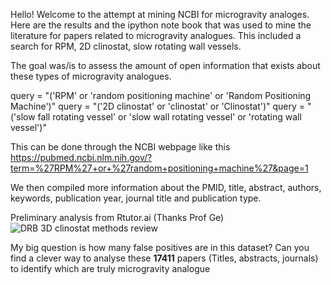 Hello! 
Welcome to the attempt at mining NCBI for microgravity analoges. 
Here are the results and the ipython note book that was used to mine the literature for papers related to microgravity analogues. 
This included a search for RPM, 2D clinostat, slow rotating wall vessels. 

The goal was/is to assess the amount of open information that exists about these types of microgravity analogues. 

query = "('RPM' or 'random positioning machine' or 'Random Positioning Machine')"
query = "('2D clinostat' or 'clinostat' or 'Clinostat')" 
query = "('slow fall rotating vessel' or 'slow wall rotating vessel' or 'rotating wall vessel')"

This can be done through the NCBI webpage like this
https://pubmed.ncbi.nlm.nih.gov/?term=%27RPM%27+or+%27random+positioning+machine%27&page=1

We then compiled more information about the PMID, title, abstract, authors, keywords, publication year, journal title and publication type. 

Preliminary analysis from Rtutor.ai (Thanks Prof Ge)
![DRB 3D clinostat methods review](https://github.com/dr-richard-barker/Microgravity_analogue_review/assets/8679982/46697904-b4c4-4395-97f0-d2f3731cc182)


My big question is how many false positives are in this dataset? 
Can you find a clever way to analyse these **17411** papers (Titles, abstracts, journals) to identify which are truly microgravity analogue  
